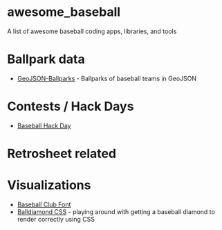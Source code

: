 # awesome_baseball
A list of awesome baseball coding apps, libraries, and tools

# Ballpark data
* [GeoJSON-Ballparks](https://github.com/cageyjames/GeoJSON-Ballparks) - Ballparks of baseball teams in GeoJSON

# Contests / Hack Days
* [Baseball Hack Day](http://www.baseballhackday.com)


# Retrosheet related 

# Visualizations
* [Baseball Club Font](https://github.com/daigofuji/bbclub-font)
* [Balldiamond CSS](https://github.com/fblecha/balldiamond) - playing around with getting a baseball diamond to render correctly using CSS
